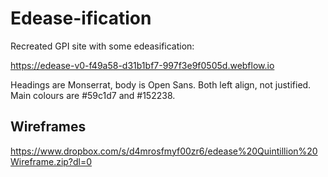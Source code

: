 # Edease-ification

Recreated GPI site with some edeasification:

https://edease-v0-f49a58-d31b1bf7-997f3e9f0505d.webflow.io

Headings are Monserrat, body is Open Sans. Both left align, not justified. Main colours are #59c1d7 and #152238.

## Wireframes
 
https://www.dropbox.com/s/d4mrosfmyf00zr6/edease%20Quintillion%20Wireframe.zip?dl=0

